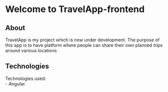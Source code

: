 # Welcome to TravelApp-frontend
<h2>About</h2>
TravelApp is my project which is now under development. The purpose of this app is to have platform where people can share their own planned trips around various locations
<h2>Technologies</h2>
Technologies used:<br>
- Angular.<br>
